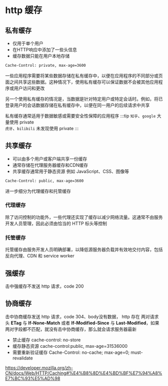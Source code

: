 # http 缓存

## 私有缓存
* 仅用于单个用户
* 在HTTP响应中添加了一些头信息
* 缓存数据只能在用户本地存储
```bash
Cache-Control: private, max-age=3600
```

一些应用程序需要将某些数据存储在私有缓存中，以便在应用程序的不同部分或页面之间共享这些数据。这种情况下，使用私有缓存可以保证数据不会被其他应用程序或用户访问和更改  

另一个使用私有缓存的情况是，当数据是针对特定用户或特定会话时。例如，将已登录用户的会话数据存储在私有缓存中，以便在同一用户的后续请求中共享  

私有缓存通常适用于数据敏感或需要安全性保障的应用程序
:::tip
`知乎`、`google` 大量使用 private  
`虎牙`、`bilibili` 未发现使用 private
:::

## 共享缓存
* 可以由多个用户或客户端共享一份缓存
* 通常存储在代理服务器缓存和CDN缓存
* 共享缓存通常用于静态资源 例如 JavaScript、CSS、图像等
```bash
Cache-Control: public, max-age=3600
```
进一步细分为代理缓存和托管缓存

### 代理缓存
除了访问控制的功能外，一些代理还实现了缓存以减少网络流量。这通常不由服务开发人员管理，因此必须由恰当的 HTTP 标头等控制
### 托管缓存
托管缓存由服务开发人员明确部署，以降低源服务器负载并有效地交付内容，包括反向代理、CDN 和 service worker 
### 
## 强缓存

击中强缓存不发送 http 请求，code 200

## 协商缓存

击中协商缓存发送 http 请求，code 304、body没有数据， http 存在 两对请求头
**ETag** 与 **If-None-Match** 或者 **If-Modified-Since** 与 **Last-Modified**，如果两对字段都不匹配，就没有击中协商缓存，那么就会请求服务器最新

* 禁止缓存   cache-control: no-store
* 缓存静态资源 cache-control:public, max-age=31536000 
* 需要重新验证缓存 Cache-Control: no-cache; max-age=0; must-revalidate 

https://developer.mozilla.org/zh-CN/docs/Web/HTTP/Caching#%E4%B8%8D%E4%BD%BF%E7%94%A8%E7%BC%93%E5%AD%98